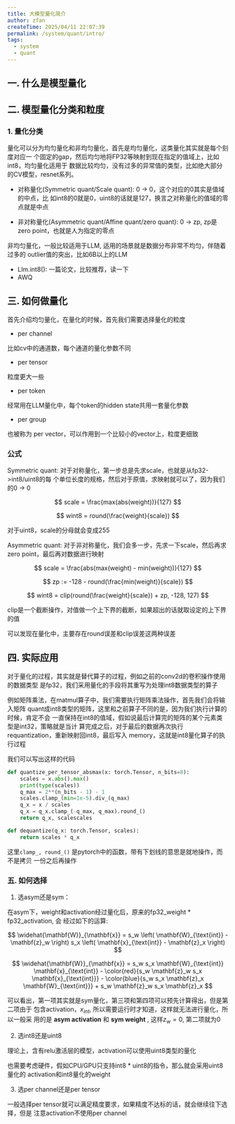 ```yaml
---
title: 大模型量化简介
author: zfan
createTime: 2025/04/11 22:07:39
permalink: /system/quant/intro/
tags:
  - system
  - quant
---
```


## 一. 什么是模型量化

## 二. 模型量化分类和粒度

### 1. 量化分类

量化可以分为均匀量化和非均匀量化，首先是均匀量化，这类量化其实就是每个刻度对应一
个固定的gap，然后均匀地将FP32等映射到现在指定的值域上，比如int8，均匀量化适用于
数据比较均匀，没有过多的异常值的类型，比如绝大部分的CV模型，resnet系列。

- 对称量化(Symmetric quant/Scale quant): 0 -> 0，这个对应的0其实是值域的中点，比
  如int8的0就是0，uint8的话就是127，换言之对称量化的值域的零点就是中点

- 非对称量化(Asymmetric quant/Affine quant/zero quant): 0 -> zp, zp是zero
  point，也就是人为指定的零点

非均匀量化，一般比较适用于LLM, 适用的场景就是数据分布非常不均匀，伴随着过多的
outlier值的突出，比如6B以上的LLM

- Llm.int8(): 一篇论文，比较推荐，读一下
- AWQ

## 三. 如何做量化

首先介绍均匀量化，在量化的时候，首先我们需要选择量化的粒度

- per channel

比如cv中的通道数，每个通道的量化参数不同

- per tensor

粒度更大一些

- per token

经常用在LLM量化中，每个token的hidden state共用一套量化参数

- per group

也被称为 per vector，可以作用到一个比较小的vector上，粒度更细致

### 公式

Symmetric quant: 对于对称量化，第一步总是先求scale，也就是从fp32->int8/uint8的每
个单位长度的规格，然后对于原值，求映射就可以了，因为我们的0 -> 0

$$
scale = \frac{max(abs(weight))}{127}
$$

$$
wint8 = round(\frac{weight}{scale})
$$

对于uint8，scale的分母就会变成255

Asymmetric quant: 对于非对称量化，我们会多一步，先求一下scale，然后再求zero
point，最后再对数据进行映射

$$
scale = \frac{abs(max(weight) - min(weight))}{127}
$$

$$
zp := -128 - round(\frac{min(weight)}{scale})
$$

$$
wint8 = clip(round(\frac{weight}{scale}) + zp, -128, 127)
$$

clip是一个截断操作，对值做一个上下界的截断，如果超出的话就取设定的上下界的值

可以发现在量化中，主要存在round误差和clip误差这两种误差

## 四. 实际应用

对于量化的过程，其实就是替代算子的过程，例如之前的conv2d的卷积操作使用的数据类型
是fp32，我们采用量化的手段将其重写为处理int8数据类型的算子

例如矩阵乘法，在matmul算子中，我们需要执行矩阵乘法操作，首先我们会将输入矩阵
quant成int8类型的矩阵，这里和之前算子不同的是，因为我们执行计算的时候，肯定不会
一直保持在int8的值域，假如说最后计算完的矩阵的某个元素类型是int32，策略就是当计
算完成之后，对于最后的数据再次执行requantization，重新映射回int8，最后写入
memory，这就是int8量化算子的执行过程

我们可以写出这样的代码

```python
def quantize_per_tensor_absmax(x: torch.Tensor, n_bits=8):
    scales = x.abs().max()
    print(type(scales))
    q_max = 2**(n_bits - 1) - 1
    scales.clamp_(min=1e-5).div_(q_max)
    q_x = x / scales
    q_x = q_x.clamp_(-q_max, q_max).round_()
    return q_x, scalescales

def dequantize(q_x: torch.Tensor, scales):
    return scales * q_x
```

这里`clamp_, round_()` 是pytorch中的函数，带有下划线的意思是就地操作，而不是拷贝
一份之后再操作

### 五. 如何选择

1. 选asym还是sym：

在asym下，weight和activation经过量化后，原来的fp32_weight \* fp32_activation, 会
经过如下的运算:

$$
\widehat{\mathbf{W}}_{\mathbf{x}} = s_w \left( \mathbf{W}_{\text{int}} - \mathbf{z}_w \right) s_x \left( \mathbf{x}_{\text{int}} - \mathbf{z}_x \right)
$$

$$
\widehat{\mathbf{W}}_{\mathbf{x}} = s_w s_x \mathbf{W}_{\text{int}} \mathbf{x}_{\text{int}} - \color{red}{s_w \mathbf{z}_w s_x \mathbf{x}_{\text{int}}} - \color{blue}{s_w s_x \mathbf{z}_x \mathbf{W}_{\text{int}}} + s_w \mathbf{z}_w s_x \mathbf{z}_x
$$

可以看出，第一项其实就是sym量化，第三项和第四项可以预先计算得出，但是第二项由于
包含activation，$x_{int}$, 所以需要运行时才知道，这样就无法进行量化，所以一般采
用的是 **asym activation** 和 **sym weight** , 这样$z_w = 0$, 第二项就为0

2. 选int8还是uint8

理论上，含有relu激活层的模型，activation可以使用uint8类型的量化

也需要考虑硬件，假如CPU/GPU只支持int8 \* uint8的指令，那么就会采用uint8量化的
activation和int8量化的weight

3. 选per channel还是per tensor

一般选择per tensor就可以满足精度要求，如果精度不达标的话，就会继续往下选择，但是
注意activation不使用per channel
